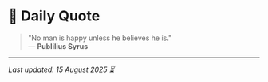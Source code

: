 # 📜 Daily Quote

> "No man is happy unless he believes he is."  
> — **Publilius Syrus**

---

_Last updated: 15 August 2025 ⏳_
